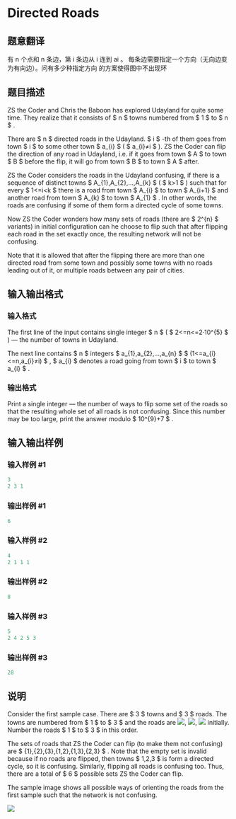 # Directed Roads

## 题意翻译

有 n 个点和 n 条边，第 i 条边从 i 连到 ai 。 每条边需要指定一个方向（无向边变为有向边）。问有多少种指定方向 的方案使得图中不出现环

## 题目描述

ZS the Coder and Chris the Baboon has explored Udayland for quite some time. They realize that it consists of $ n $ towns numbered from $ 1 $ to $ n $ .

There are $ n $ directed roads in the Udayland. $ i $ -th of them goes from town $ i $ to some other town $ a_{i} $ ( $ a_{i}≠i $ ). ZS the Coder can flip the direction of any road in Udayland, i.e. if it goes from town $ A $ to town $ B $ before the flip, it will go from town $ B $ to town $ A $ after.

ZS the Coder considers the roads in the Udayland confusing, if there is a sequence of distinct towns $ A_{1},A_{2},...,A_{k} $ ( $ k&gt;1 $ ) such that for every $ 1<=i&lt;k $ there is a road from town $ A_{i} $ to town $ A_{i+1} $ and another road from town $ A_{k} $ to town $ A_{1} $ . In other words, the roads are confusing if some of them form a directed cycle of some towns.

Now ZS the Coder wonders how many sets of roads (there are $ 2^{n} $ variants) in initial configuration can he choose to flip such that after flipping each road in the set exactly once, the resulting network will not be confusing.

Note that it is allowed that after the flipping there are more than one directed road from some town and possibly some towns with no roads leading out of it, or multiple roads between any pair of cities.

## 输入输出格式

### 输入格式

The first line of the input contains single integer $ n $ ( $ 2<=n<=2·10^{5} $ ) — the number of towns in Udayland.

The next line contains $ n $ integers $ a_{1},a_{2},...,a_{n} $ $ (1<=a_{i}<=n,a_{i}≠i) $ , $ a_{i} $ denotes a road going from town $ i $ to town $ a_{i} $ .

### 输出格式

Print a single integer — the number of ways to flip some set of the roads so that the resulting whole set of all roads is not confusing. Since this number may be too large, print the answer modulo $ 10^{9}+7 $ .

## 输入输出样例

### 输入样例 #1

```cpp
3
2 3 1

```
### 输出样例 #1

```cpp
6

```
### 输入样例 #2

```cpp
4
2 1 1 1

```
### 输出样例 #2

```cpp
8

```
### 输入样例 #3

```cpp
5
2 4 2 5 3

```
### 输出样例 #3

```cpp
28

```
## 说明

Consider the first sample case. There are $ 3 $ towns and $ 3 $ roads. The towns are numbered from $ 1 $ to $ 3 $ and the roads are ![](https://cdn.luogu.com.cn/upload/vjudge_pic/CF711D/bbf0ca4cbc925b1d673ae3b61e28811a0ccacf51.png), ![](https://cdn.luogu.com.cn/upload/vjudge_pic/CF711D/f1138b32236a89525fad2b8c02b9cbfbd546dfad.png), ![](https://cdn.luogu.com.cn/upload/vjudge_pic/CF711D/43ec097315a08660c95bbf7f709c76c8ce606dd6.png) initially. Number the roads $ 1 $ to $ 3 $ in this order.

The sets of roads that ZS the Coder can flip (to make them not confusing) are $ {1},{2},{3},{1,2},{1,3},{2,3} $ . Note that the empty set is invalid because if no roads are flipped, then towns $ 1,2,3 $ is form a directed cycle, so it is confusing. Similarly, flipping all roads is confusing too. Thus, there are a total of $ 6 $ possible sets ZS the Coder can flip.

The sample image shows all possible ways of orienting the roads from the first sample such that the network is not confusing.

![](https://cdn.luogu.com.cn/upload/vjudge_pic/CF711D/329f4376794f6e7da8ed8bb533f70d300253c072.png)

